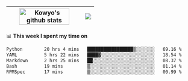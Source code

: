 | <a href="https://github.com/anuraghazra/github-readme-stats"><img width="85%" src="https://github-readme-stats.vercel.app/api?username=kowyo&show_icons=true&hide_border=true&theme=transparent" alt="Kowyo's github stats" /></a> | <a href="https://github.com/anuraghazra/github-readme-stats"><img align="center" src="https://github-readme-stats.vercel.app/api/top-langs/?username=kowyo&exclude_repo=Engineering-Competition-Robot,mobile-robot&hide=c,assembly,shaderlab,hlsl,mathematica,cmake&layout=compact&hide_border=true&theme=transparent" /></a> |
| ------------- | ------------- |

📊 **This week I spent my time on**
<!--START_SECTION:waka-->

```txt
Python        20 hrs 4 mins   █████████████████▒░░░░░░░   69.16 %
YAML          5 hrs 22 mins   ████▓░░░░░░░░░░░░░░░░░░░░   18.54 %
Markdown      2 hrs 25 mins   ██░░░░░░░░░░░░░░░░░░░░░░░   08.37 %
Bash          19 mins         ▒░░░░░░░░░░░░░░░░░░░░░░░░   01.14 %
RPMSpec       17 mins         ▒░░░░░░░░░░░░░░░░░░░░░░░░   00.99 %
```

<!--END_SECTION:waka-->
